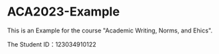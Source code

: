 # ACA2023-Example
This is an Example for the course "Academic Writing, Norms, and Ehics".

The Student ID：123034910122

